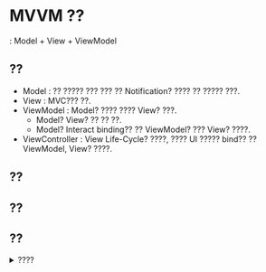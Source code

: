 # MVVM ??
: Model + View + ViewModel

## ??
- Model : ?? ????? ??? ??? ?? Notification? ???? ?? ????? ???.
- View : MVC??? ??.
- ViewModel : Model? ???? ???? View? ???.
    - Model? View? ?? ?? ??. 
    - Model? Interact binding?? ?? ViewModel? ??? View? ????.
- ViewController : View Life-Cycle? ????, ???? UI ????? bind?? ?? ViewModel, View? ????.
## ??

## ??

## ??







<details>
<summary> ???? </summary>
 
- [iOS??? MVVM](https://velog.io/@ictechgy/MVVM-%EB%94%94%EC%9E%90%EC%9D%B8-%ED%8C%A8%ED%84%B4)

</details>